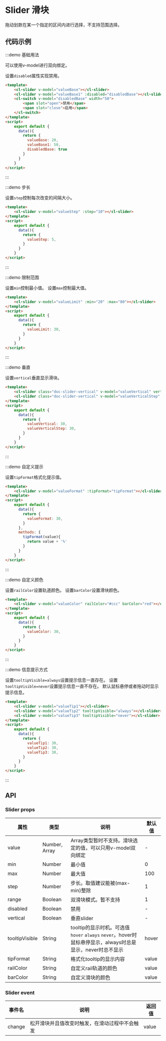 # Slider 滑块

拖动划款在某一个指定的区间内进行选择，不支持范围选择。

## 代码示例

:::demo 基础用法

可以使用v-model进行双向绑定。

设置`disabled`属性实现禁用。

```html
<template>
    <cl-slider v-model="valueBase"></cl-slider>
    <cl-slider v-model="valueBase1" :disabled="disabledBase"></cl-slider>
    <cl-switch v-model="disabledBase" width="50">
        <span slot="open">禁用</span>
        <span slot="close">启用</span>
    </cl-switch>
</template>
<script>
    export default {
      data(){
        return {
          valueBase: 20,
          valueBase1: 50,
          disabledBase: true
        }
      }
    }
</script>
```

:::


:::demo 步长

设置`step`控制每次改变的间隔大小。

```html
<template>
    <cl-slider v-model="valueStep" :step="10"></cl-slider>
</template>
<script>
    export default {
      data(){
        return {
          valueStep: 5,
        }
      }
    }
</script>
```

:::


:::demo 限制范围

设置`min`控制最小值。
设置`max`控制最大值。

```html
<template>
    <cl-slider v-model="valueLimit" :min="20" :max="80"></cl-slider>
</template>
<script>
    export default {
      data(){
        return {
          valueLimit: 30,
        }
      }
    }
</script>
```

:::


:::demo 垂直

设置`vertical`垂直显示滑块。

```html
<template>
    <cl-slider class="doc-slider-vertical" v-model="valueVertical" vertical></cl-slider>
    <cl-slider class="doc-slider-vertical" v-model="valueVerticalStep" vertical :step="10"></cl-slider>
</template>
<script>
    export default {
      data(){
        return {
          valueVertical: 30,
          valueVerticalStep: 30,
        }
      }
    }
</script>
```

:::


:::demo 自定义提示

设置`tipFormat`格式化提示值。

```html
<template>
    <cl-slider v-model="valueFormat" :tipFormat="tipFormat"></cl-slider>
</template>
<script>
    export default {
      data(){
        return {
          valueFormat: 30,
        }
      },
      methods: {
        tipFormat(value){
          return value + '%'
        }
      }
    }
</script>
```

:::


:::demo 自定义颜色

设置`railColor`设置轨道颜色。
设置`barColor`设置滑块颜色。

```html
<template>
    <cl-slider v-model="valueColor" railColor="#ccc" barColor="red"></cl-slider>
</template>
<script>
    export default {
      data(){
        return {
          valueColor: 30,
        }
      }
    }
</script>
```

:::


:::demo 信息提示方式

设置`tooltipVisible=always`设置提示信息一直存在。
设置`tooltipVisible=never`设置提示信息一直不存在。
默认鼠标悬停或者拖动时显示提示信息。

```html
<template>
    <cl-slider v-model="valueTip1"></cl-slider>
    <cl-slider v-model="valueTip2" tooltipVisible="always"></cl-slider>
    <cl-slider v-model="valueTip3" tooltipVisible="never"></cl-slider>
</template>
<script>
    export default {
      data(){
        return {
          valueTip1: 30,
          valueTip2: 30,
          valueTip3: 30,
        }
      }
    }
</script>
```

:::



## API

### Slider props

| 属性 | 类型 | 说明 | 默认值 |
| ---- | ---- | ---- | ---- |
| value | Number, Array | Array类型暂时不支持。滑块选定的值，可以只用v-model双向绑定 | - |
| min | Number | 最小值 | 0 |
| max | Number | 最大值 | 100 |
| step | Number | 步长。取值建议能被(max-min)整除 | 1 |
| range | Boolean | 双滑块模式。暂不支持 | 1 |
| disabled | Boolean | 禁用 | - |
| vertical | Boolean | 垂直slider | - |
| tooltipVisible | String | tooltip的显示时机。可选值`hover` `always` `never`。hover时鼠标悬停显示，always时总是显示，never时总不显示 | hover |
| tipFormat | String | 格式化tooltip的显示内容 | value |
| railColor | String | 自定义rail轨道的颜色 | value |
| barColor | String | 自定义滑块的颜色 | value |


### Slider event

| 事件名 | 说明 | 返回值 |
| ---- | ---- | ---- |
| change | 松开滑块并且值改变时触发，在滑动过程中不会触发 | value |


